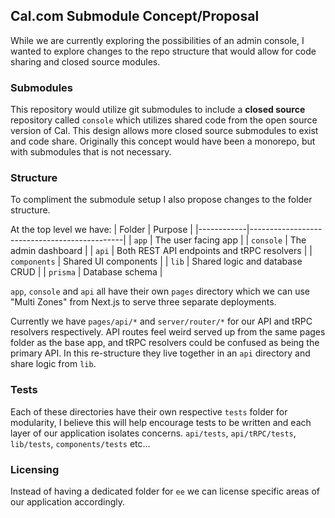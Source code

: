 
## Cal.com Submodule Concept/Proposal
While we are currently exploring the possibilities of an admin console, I wanted to explore changes to the repo structure that would allow for code sharing and closed source modules.

### Submodules
This repository would utilize git submodules to include a **closed source** repository called `console` which utilizes shared code from the open source version of Cal. This design allows more closed source submodules to exist and code share. Originally this concept would have been a monorepo, but with submodules that is not necessary. 

### Structure
To compliment the submodule setup I also propose changes to the folder structure. 

At the top level we have: 
| Folder        | Purpose                                   |
|------------|----------------------------------------------|
| `app`        | The user facing app           |
| `console`    | The admin dashboard                        |
| `api`        | Both REST API endpoints and tRPC resolvers |
| `components` | Shared UI components                       |
| `lib`        | Shared logic and database CRUD                              |
| `prisma`     | Database schema                            |

`app`, `console` and `api` all have their own `pages` directory which we can use "Multi Zones" from Next.js to serve three separate deployments. 

Currently we have `pages/api/*` and `server/router/*` for our API and tRPC resolvers respectively. API routes feel weird served up from the same pages folder as the base app, and tRPC resolvers could be confused as being the primary API. In this re-structure they live together in an `api` directory and share logic from `lib`.

### Tests
Each of these directories have their own respective `tests` folder for modularity, I believe this will help encourage tests to be written and each layer of our application isolates concerns. `api/tests`, `api/tRPC/tests`, `lib/tests`, `components/tests` etc...

### Licensing
Instead of having a dedicated folder for `ee` we can license specific areas of our application accordingly.


